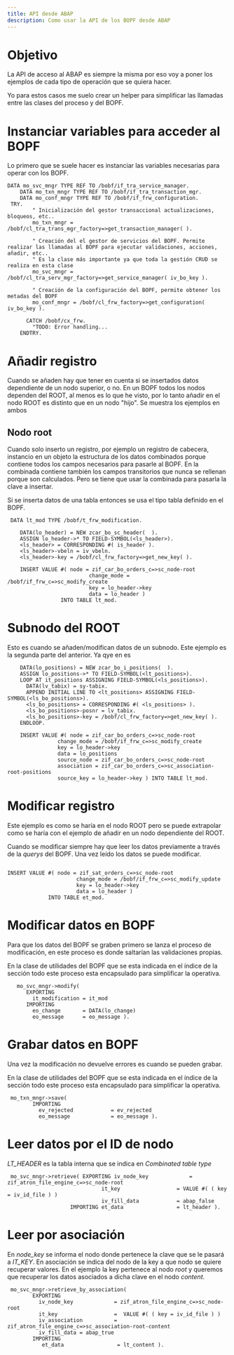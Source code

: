 ```yaml
---
title: API desde ABAP
description: Como usar la API de los BOPF desde ABAP
---
```


# Objetivo

La API de acceso al ABAP es siempre la misma por eso voy a poner los ejemplos de cada tipo de operación que se quiera hacer.

Yo para estos casos me suelo crear un helper para simplificar las llamadas entre las clases del proceso y del BOPF.

# Instanciar variables para acceder al BOPF

Lo primero que se suele hacer es instanciar las variables necesarias para operar con los BOPF.

```tpl
DATA mo_svc_mngr TYPE REF TO /bobf/if_tra_service_manager.
    DATA mo_txn_mngr TYPE REF TO /bobf/if_tra_transaction_mgr.
    DATA mo_conf_mngr TYPE REF TO /bobf/if_frw_configuration.
 TRY.
        " Inicialización del gestor transaccional actualizaciones, bloqueos, etc..
        mo_txn_mngr = /bobf/cl_tra_trans_mgr_factory=>get_transaction_manager( ).

        " Creación del el gestor de servicios del BOPF. Permite realizar las llamadas al BOPF para ejecutar validaciones, acciones, añadir, etc..
        " Es la clase más importante ya que toda la gestión CRUD se realiza en esta clase
        mo_svc_mngr = /bobf/cl_tra_serv_mgr_factory=>get_service_manager( iv_bo_key ).

        " Creación de la configuración del BOPF, permite obtener los metadas del BOPF
        mo_conf_mngr = /bobf/cl_frw_factory=>get_configuration( iv_bo_key ).

      CATCH /bobf/cx_frw.
        "TODO: Error handling...
    ENDTRY.
```

# Añadir registro 

Cuando se añaden hay que tener en cuenta si se insertados datos dependiente de un nodo superior, o no. En un BOPF todos los nodos dependen del ROOT, al menos es lo que he visto, por lo tanto
añadir en el nodo ROOT es distinto que en un nodo "hijo". Se muestra los ejemplos en ambos

## Nodo root

Cuando solo inserto un registro, por ejemplo un registro de cabecera, instancio en un objeto la estructura de los datos combinados porque contiene todos los campos necesarios para pasarle al BOPF.
En la combinada contiene también los campos transitorios que nunca se rellenan porque son calculados. Pero se tiene que usar la combinada para pasarla la clave a insertar.

Si se inserta datos de una tabla entonces se usa el tipo tabla definido en el BOPF.

```tpl
 DATA lt_mod TYPE /bobf/t_frw_modification.

    DATA(lo_header) = NEW zcar_bo_sc_header(  ).
    ASSIGN lo_header->* TO FIELD-SYMBOL(<ls_header>).
    <ls_header> = CORRESPONDING #( is_header ).
    <ls_header>-vbeln = iv_vbeln.
    <ls_header>-key = /bobf/cl_frw_factory=>get_new_key( ).

    INSERT VALUE #( node = zif_car_bo_orders_c=>sc_node-root
                          change_mode = /bobf/if_frw_c=>sc_modify_create
                          key = lo_header->key
                          data = lo_header )
                 INTO TABLE lt_mod.
```
# Subnodo del ROOT

Esto es cuando se añaden/modifican datos de un subnodo. Este ejemplo es la segunda parte del anterior. Ya qye en es

```tpl
    DATA(lo_positions) = NEW zcar_bo_i_positions(  ).
    ASSIGN lo_positions->* TO FIELD-SYMBOL(<lt_positions>).
    LOOP AT it_positions ASSIGNING FIELD-SYMBOL(<ls_positions>).
      DATA(lv_tabix) = sy-tabix.
      APPEND INITIAL LINE TO <lt_positions> ASSIGNING FIELD-SYMBOL(<ls_bo_positions>).
      <ls_bo_positions> = CORRESPONDING #( <ls_positions> ).
      <ls_bo_positions>-posnr = lv_tabix.
      <ls_bo_positions>-key = /bobf/cl_frw_factory=>get_new_key( ).
    ENDLOOP.

    INSERT VALUE #( node = zif_car_bo_orders_c=>sc_node-root
                change_mode = /bobf/if_frw_c=>sc_modify_create
                key = lo_header->key
                data = lo_positions
                source_node = zif_car_bo_orders_c=>sc_node-root
                association = zif_car_bo_orders_c=>sc_association-root-positions
                source_key = lo_header->key ) INTO TABLE lt_mod.
```

# Modificar registro

Este ejemplo es como se haría en el nodo ROOT pero se puede extrapolar como se haría con el ejemplo de añadir en un nodo dependiente del ROOT.

Cuando se modificar siempre hay que leer los datos previamente a través de la *querys* del BOPF. Una vez leído los datos se puede modificar.

```tpl

INSERT VALUE #( node = zif_sat_orders_c=>sc_node-root
                      change_mode = /bobf/if_frw_c=>sc_modify_update
                      key = lo_header->key
                      data = lo_header )
             INTO TABLE et_mod.
```


# Modificar datos en BOPF

Para que los datos del BOPF se graben primero se lanza el proceso de modificación, en este proceso es donde saltarían las validaciones propias.

En la clase de utilidades del BOPF que se esta indicada en el índice de la sección todo este proceso esta encapsulado para simplificar la operativa.

```tpl
   mo_svc_mngr->modify(
      EXPORTING
        it_modification = it_mod
      IMPORTING
        eo_change       = DATA(lo_change)
        eo_message      = eo_message ).

```
# Grabar datos en BOPF

Una vez la modificación no devuelve errores es cuando se pueden grabar.

En la clase de utilidades del BOPF que se esta indicada en el índice de la sección todo este proceso esta encapsulado para simplificar la operativa.

```tpl
 mo_txn_mngr->save(
        IMPORTING
          ev_rejected            = ev_rejected
          eo_message             = eo_message ).
```

# Leer datos por el ID de nodo

*LT_HEADER* es la tabla interna que se indica en *Combinated table type*

```tpl
 mo_svc_mngr->retrieve( EXPORTING iv_node_key             = zif_atron_file_engine_c=>sc_node-root
                              it_key                  = VALUE #( ( key = iv_id_file ) )
                              iv_fill_data            = abap_false
                    IMPORTING et_data                 = lt_header ).

```

# Leer por asociación

En *node_key* se informa el nodo donde pertenece la clave que se le pasará a *IT_KEY*. En asociación se indica del nodo de la key a que nodo se quiere recuperar valores. En el ejemplo la key pertenece al nodo *root* y queremos que recuperar los datos asociados a dicha clave en el nodo *content*.

```tpl
 mo_svc_mngr->retrieve_by_association(
        EXPORTING
          iv_node_key             = zif_atron_file_engine_c=>sc_node-root
          it_key                  =  VALUE #( ( key = iv_id_file ) )
          iv_association          = zif_atron_file_engine_c=>sc_association-root-content
          iv_fill_data = abap_true
        IMPORTING
           et_data                 = lt_content ).
```